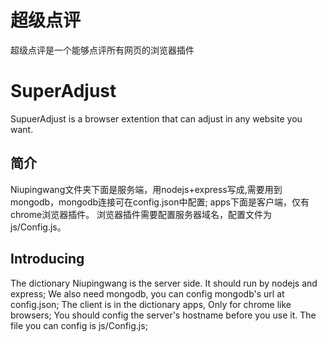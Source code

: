 # 超级点评

超级点评是一个能够点评所有网页的浏览器插件

# SuperAdjust

SupuerAdjust is a browser extention that can adjust in any website you want.

## 简介

Niupingwang文件夹下面是服务端，用nodejs+express写成,需要用到mongodb，mongodb连接可在config.json中配置; 
apps下面是客户端，仅有chrome浏览器插件。 
浏览器插件需要配置服务器域名，配置文件为js/Config.js。 

## Introducing

The dictionary Niupingwang is the server side. It should run by nodejs and express; We also need mongodb, you can config mongodb's url at config.json; 
The client is in the dictionary apps, Only for chrome like browsers; 
You should config the server's hostname before you use it. The file you can config is js/Config.js; 
